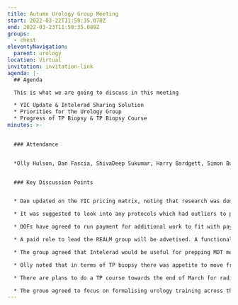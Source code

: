 ```yaml
---
title: Autumn Urology Group Meeting
start: 2022-03-22T11:58:35.070Z
end: 2022-03-23T11:58:35.089Z
groups:
  - chest
eleventyNavigation:
  parent: urology
location: Virtual
invitation: invitation-link
agenda: |-
  ## Agenda

  This is what we are going to discuss in this meeting

  * YIC Update & Intelerad Sharing Solution
  * Priorities for the Urology Group
  * Progress of TP Biopsy & TP Biopsy Course
minutes: >-
  

  ### Attendance


  *Olly Hulson, Dan Fascia, ShivaDeep Sukumar, Harry Bardgett, Simon Burbidge, Shrilay Sinha, Anna Zoltowski, Andrew Hunter, Emma Sanderson*


  ### Key Discussion Points


  * Dan updated on the YIC pricing matrix, noting that research was done into all trusts payment systems, outsourcing companies and some international prices to produce the pricing matrix.

  * It was suggested to look into any protocols which had outliers to produce more standardisation.

  * DOFs have agreed to run payment for additional work to fit with payroll cut off dates for 6 months, to then review.

  * A paid role to lead the REALM group will be advetised. A functional process for REALM needs to be established.

  * The group agreed that Intelerad would be useful for prepping MDT meetings.

  * Olly noted that in terms of TP biopsy there was appetite to move from precision point to reusable guide. MYHT were doing their first GA in January and would be using a hybrid model.

  * There are plans to do a TP course towards the end of March for radiology staff and sonographers.

  * The grouo agreed to focus on formalising urology training across the region and research opportunities.
---
```

